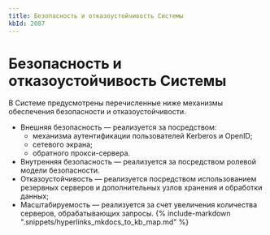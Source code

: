 ```yaml
---
title: Безопасность и отказоустойчивость Системы
kbId: 2087
---
```


# Безопасность и отказоустойчивость Системы

В Системе предусмотрены перечисленные ниже механизмы обеспечения безопасности и отказоустойчивости.

- Внешняя безопасность — реализуется за посредством:
    - механизма аутентификации пользователей Kerberos и OpenID;
    - сетевого экрана;
    - обратного прокси-сервера.
- Внутренняя безопасность — реализуется за посредством ролевой модели безопасности.
- Отказоустойчивость — реализуется посредством использованием резервных серверов и дополнительных узлов хранения и обработки данных;
- Масштабируемость — реализуется за счет увеличения количества серверов, обрабатывающих запросы.
{% include-markdown ".snippets/hyperlinks_mkdocs_to_kb_map.md" %}
